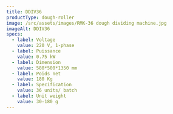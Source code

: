 ```yaml
---
title: DDIV36
productType: dough-roller
image: /src/assets/images/RMK-36 dough dividing machine.jpg
imageAlt: DDIV36
specs:
  - label: Voltage
    value: 220 V, 1-phase
  - label: Puissance
    value: 0.75 kW
  - label: Dimension
    value: 580*500*1350 mm
  - label: Poids net
    value: 180 Kg
  - label: Specification
    value: 36 units/ batch
  - label: Unit weight
    value: 30-180 g
---
```

